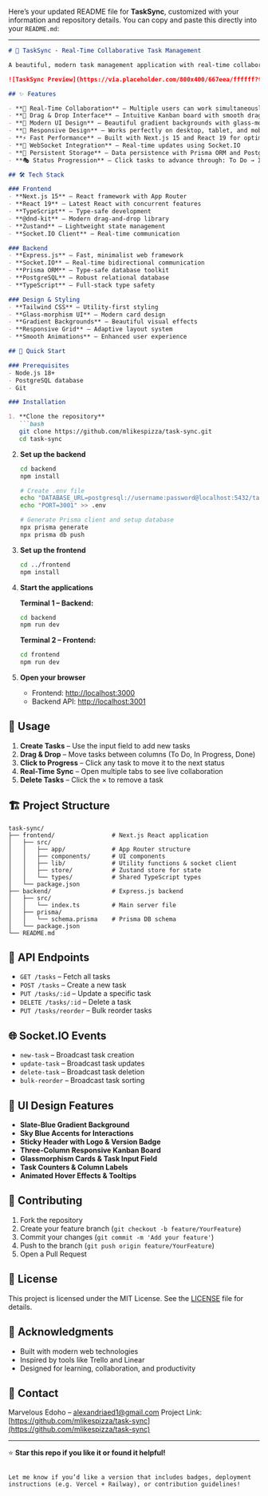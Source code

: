 Here’s your updated README file for **TaskSync**, customized with your information and repository details. You can copy and paste this directly into your `README.md`:

---

````markdown
# 🚀 TaskSync - Real-Time Collaborative Task Management

A beautiful, modern task management application with real-time collaboration features, built with Next.js, Express.js, and Socket.IO.

![TaskSync Preview](https://via.placeholder.com/800x400/667eea/ffffff?text=TaskSync+Preview)

## ✨ Features

- **🔄 Real-Time Collaboration** – Multiple users can work simultaneously with instant updates
- **🎯 Drag & Drop Interface** – Intuitive Kanban board with smooth drag-and-drop functionality
- **🎨 Modern UI Design** – Beautiful gradient backgrounds with glass-morphism effects
- **📱 Responsive Design** – Works perfectly on desktop, tablet, and mobile devices
- **⚡ Fast Performance** – Built with Next.js 15 and React 19 for optimal speed
- **🔗 WebSocket Integration** – Real-time updates using Socket.IO
- **💾 Persistent Storage** – Data persistence with Prisma ORM and PostgreSQL
- **🎭 Status Progression** – Click tasks to advance through: To Do → In Progress → Done

## 🛠️ Tech Stack

### Frontend
- **Next.js 15** – React framework with App Router
- **React 19** – Latest React with concurrent features
- **TypeScript** – Type-safe development
- **@dnd-kit** – Modern drag-and-drop library
- **Zustand** – Lightweight state management
- **Socket.IO Client** – Real-time communication

### Backend
- **Express.js** – Fast, minimalist web framework
- **Socket.IO** – Real-time bidirectional communication
- **Prisma ORM** – Type-safe database toolkit
- **PostgreSQL** – Robust relational database
- **TypeScript** – Full-stack type safety

### Design & Styling
- **Tailwind CSS** – Utility-first styling
- **Glass-morphism UI** – Modern card design
- **Gradient Backgrounds** – Beautiful visual effects
- **Responsive Grid** – Adaptive layout system
- **Smooth Animations** – Enhanced user experience

## 🚀 Quick Start

### Prerequisites
- Node.js 18+
- PostgreSQL database
- Git

### Installation

1. **Clone the repository**
   ```bash
   git clone https://github.com/mlikespizza/task-sync.git
   cd task-sync
````

2. **Set up the backend**

   ```bash
   cd backend
   npm install

   # Create .env file
   echo "DATABASE_URL=postgresql://username:password@localhost:5432/tasksync" > .env
   echo "PORT=3001" >> .env

   # Generate Prisma client and setup database
   npx prisma generate
   npx prisma db push
   ```

3. **Set up the frontend**

   ```bash
   cd ../frontend
   npm install
   ```

4. **Start the applications**

   **Terminal 1 – Backend:**

   ```bash
   cd backend
   npm run dev
   ```

   **Terminal 2 – Frontend:**

   ```bash
   cd frontend
   npm run dev
   ```

5. **Open your browser**

   * Frontend: [http://localhost:3000](http://localhost:3000)
   * Backend API: [http://localhost:3001](http://localhost:3001)

## 📖 Usage

1. **Create Tasks** – Use the input field to add new tasks
2. **Drag & Drop** – Move tasks between columns (To Do, In Progress, Done)
3. **Click to Progress** – Click any task to move it to the next status
4. **Real-Time Sync** – Open multiple tabs to see live collaboration
5. **Delete Tasks** – Click the × to remove a task

## 🏗️ Project Structure

```
task-sync/
├── frontend/                # Next.js React application
│   ├── src/
│   │   ├── app/             # App Router structure
│   │   ├── components/      # UI components
│   │   ├── lib/             # Utility functions & socket client
│   │   ├── store/           # Zustand store for state
│   │   └── types/           # Shared TypeScript types
│   └── package.json
├── backend/                 # Express.js backend
│   ├── src/
│   │   └── index.ts         # Main server file
│   ├── prisma/
│   │   └── schema.prisma    # Prisma DB schema
│   └── package.json
└── README.md
```

## 🔧 API Endpoints

* `GET /tasks` – Fetch all tasks
* `POST /tasks` – Create a new task
* `PUT /tasks/:id` – Update a specific task
* `DELETE /tasks/:id` – Delete a task
* `PUT /tasks/reorder` – Bulk reorder tasks

## 🌐 Socket.IO Events

* `new-task` – Broadcast task creation
* `update-task` – Broadcast task updates
* `delete-task` – Broadcast task deletion
* `bulk-reorder` – Broadcast task sorting

## 🎨 UI Design Features

* **Slate-Blue Gradient Background**
* **Sky Blue Accents for Interactions**
* **Sticky Header with Logo & Version Badge**
* **Three-Column Responsive Kanban Board**
* **Glassmorphism Cards & Task Input Field**
* **Task Counters & Column Labels**
* **Animated Hover Effects & Tooltips**

## 🤝 Contributing

1. Fork the repository
2. Create your feature branch (`git checkout -b feature/YourFeature`)
3. Commit your changes (`git commit -m 'Add your feature'`)
4. Push to the branch (`git push origin feature/YourFeature`)
5. Open a Pull Request

## 📝 License

This project is licensed under the MIT License. See the [LICENSE](LICENSE) file for details.

## 🙏 Acknowledgments

* Built with modern web technologies
* Inspired by tools like Trello and Linear
* Designed for learning, collaboration, and productivity

## 📧 Contact

Marvelous Edoho – [alexandriaed1@gmail.com](mailto:alexandriaed1@gmail.com)
Project Link: [https://github.com/mlikespizza/task-sync](https://github.com/mlikespizza/task-sync)

---

⭐ **Star this repo if you like it or found it helpful!**

```

Let me know if you’d like a version that includes badges, deployment instructions (e.g. Vercel + Railway), or contribution guidelines!
```
